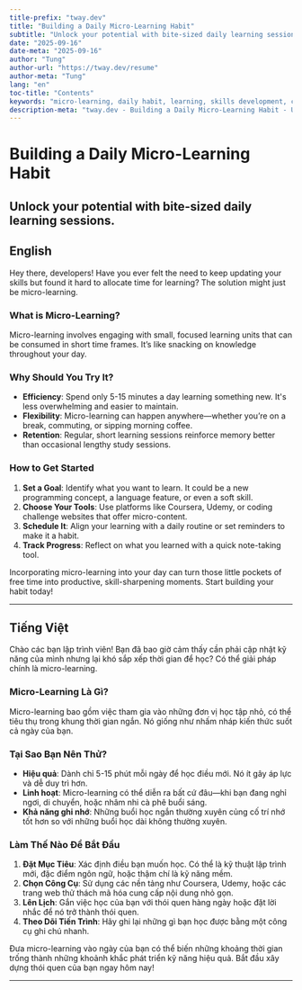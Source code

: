 ```yaml
---
title-prefix: "tway.dev"
title: "Building a Daily Micro-Learning Habit"
subtitle: "Unlock your potential with bite-sized daily learning sessions."
date: "2025-09-16"
date-meta: "2025-09-16"
author: "Tung"
author-url: "https://tway.dev/resume"
author-meta: "Tung"
lang: "en"
toc-title: "Contents"
keywords: "micro-learning, daily habit, learning, skills development, continuous improvement"
description-meta: "tway.dev - Building a Daily Micro-Learning Habit - Unlock your potential with bite-sized daily learning sessions."
---
```


# Building a Daily Micro-Learning Habit
## Unlock your potential with bite-sized daily learning sessions.

## English
Hey there, developers! Have you ever felt the need to keep updating your skills but found it hard to allocate time for learning? The solution might just be micro-learning.

### What is Micro-Learning?
Micro-learning involves engaging with small, focused learning units that can be consumed in short time frames. It’s like snacking on knowledge throughout your day.

### Why Should You Try It?
- **Efficiency**: Spend only 5-15 minutes a day learning something new. It's less overwhelming and easier to maintain.
- **Flexibility**: Micro-learning can happen anywhere—whether you’re on a break, commuting, or sipping morning coffee.
- **Retention**: Regular, short learning sessions reinforce memory better than occasional lengthy study sessions.

### How to Get Started
1. **Set a Goal**: Identify what you want to learn. It could be a new programming concept, a language feature, or even a soft skill.
2. **Choose Your Tools**: Use platforms like Coursera, Udemy, or coding challenge websites that offer micro-content.
3. **Schedule It**: Align your learning with a daily routine or set reminders to make it a habit.
4. **Track Progress**: Reflect on what you learned with a quick note-taking tool.

Incorporating micro-learning into your day can turn those little pockets of free time into productive, skill-sharpening moments. Start building your habit today!

---

## Tiếng Việt
Chào các bạn lập trình viên! Bạn đã bao giờ cảm thấy cần phải cập nhật kỹ năng của mình nhưng lại khó sắp xếp thời gian để học? Có thể giải pháp chính là micro-learning.

### Micro-Learning Là Gì?
Micro-learning bao gồm việc tham gia vào những đơn vị học tập nhỏ, có thể tiêu thụ trong khung thời gian ngắn. Nó giống như nhấm nháp kiến thức suốt cả ngày của bạn.

### Tại Sao Bạn Nên Thử?
- **Hiệu quả**: Dành chỉ 5-15 phút mỗi ngày để học điều mới. Nó ít gây áp lực và dễ duy trì hơn.
- **Linh hoạt**: Micro-learning có thể diễn ra bất cứ đâu—khi bạn đang nghỉ ngơi, di chuyển, hoặc nhâm nhi cà phê buổi sáng.
- **Khả năng ghi nhớ**: Những buổi học ngắn thường xuyên củng cố trí nhớ tốt hơn so với những buổi học dài không thường xuyên.

### Làm Thế Nào Để Bắt Đầu
1. **Đặt Mục Tiêu**: Xác định điều bạn muốn học. Có thể là kỹ thuật lập trình mới, đặc điểm ngôn ngữ, hoặc thậm chí là kỹ năng mềm.
2. **Chọn Công Cụ**: Sử dụng các nền tảng như Coursera, Udemy, hoặc các trang web thử thách mã hóa cung cấp nội dung nhỏ gọn.
3. **Lên Lịch**: Gắn việc học của bạn với thói quen hàng ngày hoặc đặt lời nhắc để nó trở thành thói quen.
4. **Theo Dõi Tiến Trình**: Hãy ghi lại những gì bạn học được bằng một công cụ ghi chú nhanh.

Đưa micro-learning vào ngày của bạn có thể biến những khoảng thời gian trống thành những khoảnh khắc phát triển kỹ năng hiệu quả. Bắt đầu xây dựng thói quen của bạn ngay hôm nay!

---